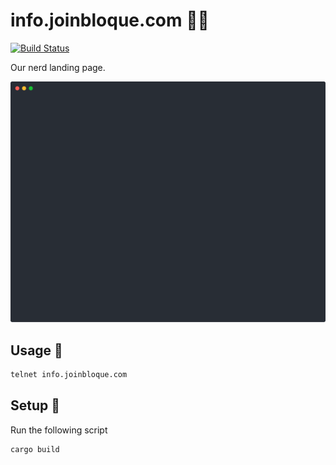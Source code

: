 # info.joinbloque.com 🧑‍💻

[![Build Status](https://github.com/joinbloque/info.joinbloque.com/actions/workflows/deploy.yml/badge.svg)](https://github.com/joinbloque/info.joinbloque.com/actions/workflows/deploy.yml)

Our nerd landing page.

![](docs/404061.svg)

## Usage 👾

```sh
telnet info.joinbloque.com
```

## Setup 🔨

Run the following script

```sh
cargo build
```